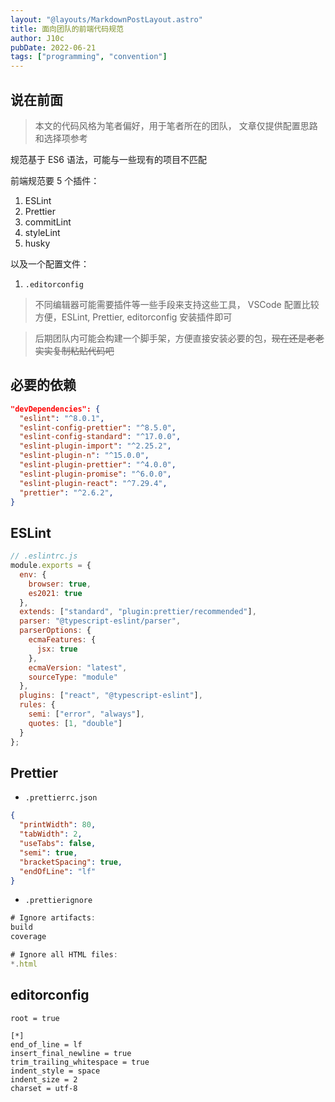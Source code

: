 ```yaml
---
layout: "@layouts/MarkdownPostLayout.astro"
title: 面向团队的前端代码规范
author: J10c
pubDate: 2022-06-21
tags: ["programming", "convention"]
---
```


## 说在前面

> 本文的代码风格为笔者偏好，用于笔者所在的团队，
> 文章仅提供配置思路和选择项参考

规范基于 ES6 语法，可能与一些现有的项目不匹配

前端规范要 5 个插件：
1. ESLint
2. Prettier
3. commitLint
4. styleLint
5. husky

以及一个配置文件：
1. `.editorconfig`


> 不同编辑器可能需要插件等一些手段来支持这些工具，
> VSCode 配置比较方便，ESLint, Prettier, editorconfig 安装插件即可

> 后期团队内可能会构建一个脚手架，方便直接安装必要的包，~~现在还是老老实实复制粘贴代码吧~~

## 必要的依赖

```json
"devDependencies": {
  "eslint": "^8.0.1",
  "eslint-config-prettier": "^8.5.0",
  "eslint-config-standard": "^17.0.0",
  "eslint-plugin-import": "^2.25.2",
  "eslint-plugin-n": "^15.0.0",
  "eslint-plugin-prettier": "^4.0.0",
  "eslint-plugin-promise": "^6.0.0",
  "eslint-plugin-react": "^7.29.4",
  "prettier": "^2.6.2",
}
```

## ESLint

```js
// .eslintrc.js
module.exports = {
  env: {
    browser: true,
    es2021: true
  },
  extends: ["standard", "plugin:prettier/recommended"],
  parser: "@typescript-eslint/parser",
  parserOptions: {
    ecmaFeatures: {
      jsx: true
    },
    ecmaVersion: "latest",
    sourceType: "module"
  },
  plugins: ["react", "@typescript-eslint"],
  rules: {
    semi: ["error", "always"],
    quotes: [1, "double"]
  }
};
```

## Prettier
- `.prettierrc.json`
```json
{
  "printWidth": 80,
  "tabWidth": 2,
  "useTabs": false,
  "semi": true,
  "bracketSpacing": true,
  "endOfLine": "lf"
}
```

- `.prettierignore`
```js
# Ignore artifacts:
build
coverage

# Ignore all HTML files:
*.html
```

## editorconfig

```editorconfig
root = true

[*]
end_of_line = lf
insert_final_newline = true
trim_trailing_whitespace = true
indent_style = space
indent_size = 2
charset = utf-8
```
